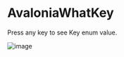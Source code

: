 # AvaloniaWhatKey

Press any key to see Key enum value.

![image](https://user-images.githubusercontent.com/2297442/188284518-9cc4f93b-0a4f-4396-ac74-4e522473bb37.png)
